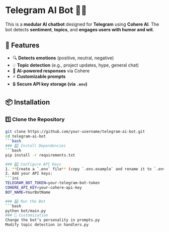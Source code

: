 # Telegram AI Bot 🤖💬

This is a **modular AI chatbot** designed for **Telegram** using **Cohere AI**. The bot detects **sentiment**, **topics**, and **engages users with humor and wit**.

## 🚀 Features
- 🔍 **Detects emotions** (positive, neutral, negative)
- 💡 **Topic detection** (e.g., project updates, hype, general chat)
- 🤖 **AI-powered responses** via Cohere
- ⚡ **Customizable prompts**
- 🔒 **Secure API key storage (via `.env`)**

## 📦 Installation

### 1️⃣ Clone the Repository
```bash
git clone https://github.com/your-username/telegram-ai-bot.git
cd telegram-ai-bot
```bash
### 2️⃣ Install Dependencies
```bash
pip install -r requirements.txt

### 3️⃣ Configure API Keys
1. **Create a `.env` file** (copy `.env.example` and rename it to `.env`).
2. Add your API keys:
```ini
TELEGRAM_BOT_TOKEN=your-telegram-bot-token
COHERE_API_KEY=your-cohere-api-key
BOT_NAME=YourBotName

### 4️⃣ Run the Bot
```bash
python bot/main.py
### 📌 Customization
Change the bot’s personality in prompts.py
Modify topic detection in handlers.py

